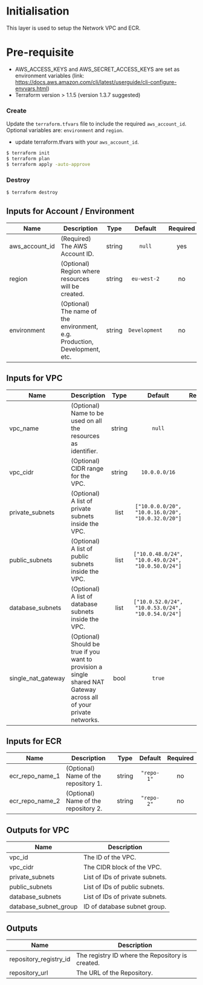 # Initialisation

This layer is used to setup the Network VPC and ECR.

# Pre-requisite

- AWS_ACCESS_KEYS and AWS_SECRET_ACCESS_KEYS are set as environment variables (link: https://docs.aws.amazon.com/cli/latest/userguide/cli-configure-envvars.html)
- Terraform version > 1.1.5 (version 1.3.7 suggested)

### Create

Update the `terraform.tfvars` file to include the required `aws_account_id`. Optional variables are: `environment` and `region`.

- update terraform.tfvars with your `aws_account_id`.

```bash
$ terraform init
$ terraform plan
$ terraform apply -auto-approve
```

### Destroy

```bash
$ terraform destroy
```

## Inputs for Account / Environment

| Name | Description | Type | Default | Required |
|------|-------------|:----:|:-----:|:-----:|
| aws\_account\_id | (Required) The AWS Account ID. | string | `null` | yes |
| region | (Optional) Region where resources will be created. | string | `eu-west-2` | no |
| environment | (Optional) The name of the environment, e.g. Production, Development, etc. | string | `Development` | no |

## Inputs for VPC

| Name | Description | Type | Default | Required |
|------|-------------|:----:|:-----:|:-----:|
| vpc\_name | (Optional) Name to be used on all the resources as identifier. | string | `null` | no |
| vpc\_cidr | (Optional) CIDR range for the VPC. | string | `10.0.0.0/16` | no |
| private\_subnets | (Optional) A list of private subnets inside the VPC. | list | `["10.0.0.0/20", "10.0.16.0/20", "10.0.32.0/20"]` | no |
| public\_subnets | (Optional) A list of public subnets inside the VPC. | list | `["10.0.48.0/24", "10.0.49.0/24", "10.0.50.0/24"]` | no |
| database\_subnets | (Optional) A list of database subnets inside the VPC. | list | `["10.0.52.0/24", "10.0.53.0/24", "10.0.54.0/24"]` | no |
| single\_nat\_gateway | (Optional) Should be true if you want to provision a single shared NAT Gateway across all of your private networks. | bool | `true` | no |

## Inputs for ECR

| Name | Description | Type | Default | Required |
|------|-------------|:----:|:-----:|:-----:|
| ecr\_repo\_name\_1 | (Optional) Name of the repository 1. | string | `"repo-1"` | no |
| ecr\_repo\_name\_2 | (Optional) Name of the repository 2. | string | `"repo-2"` | no |

## Outputs for VPC

| Name | Description |
|------|-------------|
| vpc\_id | The ID of the VPC. |
| vpc\_cidr | The CIDR block of the VPC. |
| private\_subnets | List of IDs of private subnets. |
| public\_subnets | List of IDs of public subnets. |
| database\_subnets | List of IDs of private subnets. |
| database\_subnet\_group | ID of database subnet group. |

## Outputs

| Name | Description |
|------|-------------|
| repository\_registry\_id | The registry ID where the Repository is created. |
| repository\_url | The URL of the Repository. |
